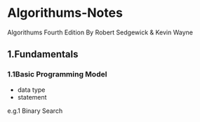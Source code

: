 # Algorithums-Notes
Algorithums Fourth Edition By Robert Sedgewick &amp; Kevin Wayne

## 1.Fundamentals
### 1.1Basic Programming Model

- data type
- statement

e.g.1 Binary Search
